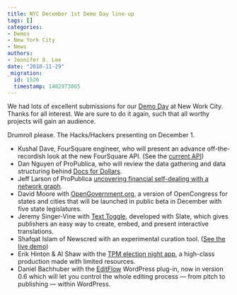 ```yaml
---
title: NYC December 1st Demo Day line-up
tags: []
categories:
- Demos
- New York City
- News
authors:
- Jennifer 8. Lee
date: "2010-11-29"
_migration:
  id: 1526
  timestamp: 1482973865
---
```


We had lots of excellent submissions for our [Demo Day][1] at New Work City. Thanks for all interest. We are sure to do it again, such that all worthy projects will gain an audience. 

Drumroll please. The Hacks/Hackers presenting on December 1.

  * Kushal Dave, FourSquare engineer, who will present an advance off-the-recordish look at the new FourSquare API. (See the [current API][2])
  * Dan Nguyen of ProPublica, who will review the data gathering and data structuring behind [Docs for Dollars][3].
  * Jeff Larson of ProPublica [uncovering financial self-dealing with a network graph][4].
  * David Moore with [OpenGovernment.org][5], a version of OpenCongress for states and cities that will be launched in public beta in December with five state legislatures.
  * Jeremy Singer-Vine with [Text Toggle][6], developed with Slate, which gives publishers an easy way to create, embed, and present interactive translations.
  * Shafqat Islam of Newscred with an experimental curation tool. ([See the live demo][7])
  * Erik Hinton & Al Shaw with the [TPM election night app][8], a high-class production made with limited resources.
  * Daniel Bachhuber with the [EditFlow][9] WordPress plug-in, now in version 0.6 which will let you control the whole editing process — from pitch to publishing — within WordPress.</ul>

 [1]: http://meetupnyc.hackshackers.com/calendar/15400309/
 [2]: http://groups.google.com/group/foursquare-api
 [3]: http://projects.propublica.org/docdollars/
 [4]: http://www.propublica.org/special/interactive-cdos-interlocking-ownership#cdo/
 [5]: http://opengoverment.org/
 [6]: http://labs.slate.com/articles/plain-english
 [7]: http://time-demo.newscred.com/
 [8]: http://election2010.talkingpointsmemo.com/all
 [9]: http://www.editflow.org/